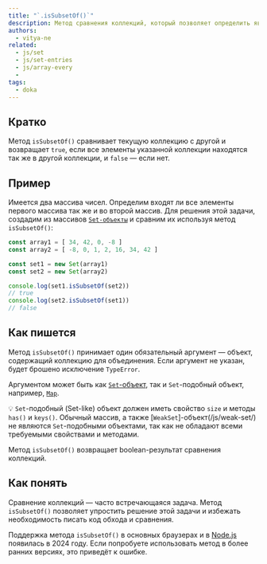 ```yaml
---
title: "`.isSubsetOf()`"
description: Метод сравнения коллекций, который позволяет определить является текущая коллекция частью другой коллекции.
authors:
  - vitya-ne
related:
  - js/set
  - js/set-entries
  - js/array-every
  -
tags:
  - doka
---
```


## Кратко

Метод `isSubsetOf()` сравнивает текущую коллекцию с другой и возвращает `true`, если все элементы указанной коллекции находятся так же в другой коллекции, и `false` — если нет.

## Пример

Имеется два массива чисел. Определим входят ли все элементы первого массива так же и во второй массив. Для решения этой задачи, создадим из массивов [`Set-объекты`](/js/set) и сравним их используя метод `isSubsetOf()`:

```js
const array1 = [ 34, 42, 0, -8 ]
const array2 = [ -8, 0, 1, 2, 16, 34, 42 ]

const set1 = new Set(array1)
const set2 = new Set(array2)

console.log(set1.isSubsetOf(set2))
// true
console.log(set2.isSubsetOf(set1))
// false

```

## Как пишется

Метод `isSubsetOf()` принимает один обязательный аргумент — объект, содержащий коллекцию для объединения. Если аргумент не указан, будет брошено исключение `TypeError`.

Аргументом может быть как [`Set`-объект](/js/set/), так и `Set`-подобный объект, например, [`Map`](/js/map/).

💡 `Set`-подобный (Set-like) объект должен иметь свойство `size` и методы `has()` и `keys()`. Обычный массив, а также [`WeakSet`]-объект(/js/weak-set/) не являются `Set`-подобными объектами, так как не обладают всеми требуемыми свойствами и методами.

Метод `isSubsetOf()` возвращает boolean-результат сравнения коллекций.

## Как понять

Сравнение коллекций — часто встречающаяся задача. Метод `isSubsetOf()` позволяет упростить решение этой задачи и избежать необходимость писать код обхода и сравнения.

Поддержка метода `isSubsetOf()` в основных браузерах и в [Node.js](/tools/nodejs/) появилась в 2024 году. Если попробуете использовать метод в более ранних версиях, это приведёт к ошибке.
